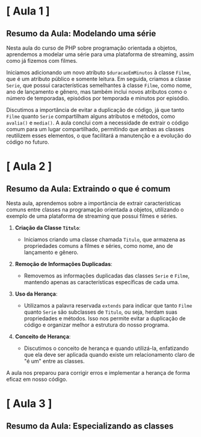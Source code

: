 # [ Aula 1 ]
## Resumo da Aula: Modelando uma série

Nesta aula do curso de PHP sobre programação orientada a objetos, aprendemos a modelar uma série para uma plataforma de streaming, assim como já fizemos com filmes.

Iniciamos adicionando um novo atributo `$duracaoEmMinutos` à classe `Filme`, que é um atributo público e somente leitura. Em seguida, criamos a classe `Serie`, que possui características semelhantes à classe `Filme`, como nome, ano de lançamento e gênero, mas também inclui novos atributos como o número de temporadas, episódios por temporada e minutos por episódio.

Discutimos a importância de evitar a duplicação de código, já que tanto `Filme` quanto `Serie` compartilham alguns atributos e métodos, como `avalia()` e `media()`. A aula conclui com a necessidade de extrair o código comum para um lugar compartilhado, permitindo que ambas as classes reutilizem esses elementos, o que facilitará a manutenção e a evolução do código no futuro.
<br>

# [ Aula 2 ]
## Resumo da Aula: Extraindo o que é comum

Nesta aula, aprendemos sobre a importância de extrair características comuns entre classes na programação orientada a objetos, utilizando o exemplo de uma plataforma de streaming que possui filmes e séries.

1. **Criação da Classe `Titulo`**:
   - Iniciamos criando uma classe chamada `Titulo`, que armazena as propriedades comuns a filmes e séries, como nome, ano de lançamento e gênero.

2. **Remoção de Informações Duplicadas**:
   - Removemos as informações duplicadas das classes `Serie` e `Filme`, mantendo apenas as características específicas de cada uma.

3. **Uso da Herança**:
   - Utilizamos a palavra reservada `extends` para indicar que tanto `Filme` quanto `Serie` são subclasses de `Titulo`, ou seja, herdam suas propriedades e métodos. Isso nos permite evitar a duplicação de código e organizar melhor a estrutura do nosso programa.

4. **Conceito de Herança**:
   - Discutimos o conceito de herança e quando utilizá-la, enfatizando que ela deve ser aplicada quando existe um relacionamento claro de "é um" entre as classes.

A aula nos preparou para corrigir erros e implementar a herança de forma eficaz em nosso código.
<br>

# [ Aula 3 ]
## Resumo da Aula: Especializando as classes

<br>